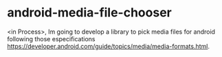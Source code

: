 # android-media-file-chooser
&lt;in Process>, Im going to develop a library to pick media files for android following those especifications https://developer.android.com/guide/topics/media/media-formats.html.
